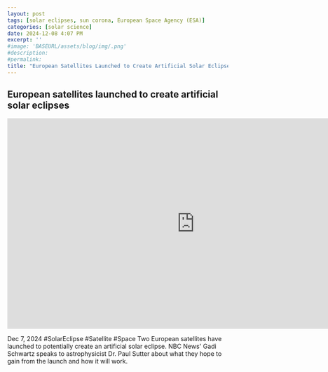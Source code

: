 ```yaml
---
layout: post
tags: [solar eclipses, sun corona, European Space Agency (ESA)]
categories: [solar science]
date: 2024-12-08 4:07 PM
excerpt: ''
#image: 'BASEURL/assets/blog/img/.png'
#description:
#permalink:
title: "European Satellites Launched to Create Artificial Solar Eclipses to Study Sun's Corona"
---
```



## European satellites launched to create artificial solar eclipses

<iframe width="853" height="480" src="https://www.youtube.com/embed/jS-4VNi3cyo" title="European satellites launched to create artificial solar eclipses" frameborder="0" allow="accelerometer; autoplay; clipboard-write; encrypted-media; gyroscope; picture-in-picture; web-share" referrerpolicy="strict-origin-when-cross-origin" allowfullscreen></iframe>

Dec 7, 2024  #SolarEclipse #Satellite #Space
Two European satellites have launched to potentially create an artificial solar eclipse. NBC News' Gadi Schwartz speaks to astrophysicist Dr. Paul Sutter about what they hope to gain from the launch and how it will work.

